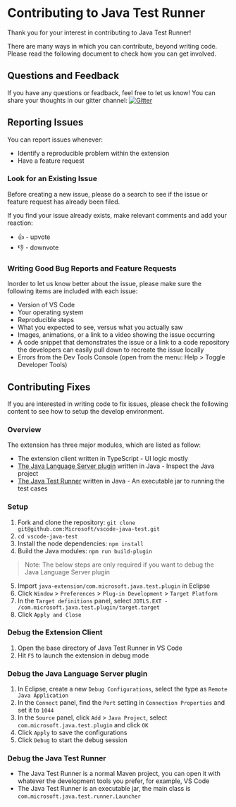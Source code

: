 # Contributing to Java Test Runner

Thank you for your interest in contributing to Java Test Runner!

There are many ways in which you can contribute, beyond writing code. Please read the following document to check how you can get involved.

## Questions and Feedback
If you have any questions or feadback, feel free to let us know! You can share your thoughts in our gitter channel: [![Gitter](https://badges.gitter.im/Microsoft/vscode-java-test.svg)](https://gitter.im/Microsoft/vscode-java-test)

## Reporting Issues
You can report issues whenever:
- Identify a reproducible problem within the extension
- Have a feature request

### Look for an Existing Issue
Before creating a new issue, please do a search to see if the issue or feature request has already been filed.

If you find your issue already exists, make relevant comments and add your reaction:
- 👍 - upvote
- 👎 - downvote
 
### Writing Good Bug Reports and Feature Requests
Inorder to let us know better about the issue, please make sure the following items are included with each issue:
- Version of VS Code
- Your operating system
- Reproducible steps
- What you expected to see, versus what you actually saw
- Images, animations, or a link to a video showing the issue occurring
- A code snippet that demonstrates the issue or a link to a code repository the developers can easily pull down to recreate the issue locally
- Errors from the Dev Tools Console (open from the menu: Help > Toggle Developer Tools)
 
## Contributing Fixes
If you are interested in writing code to fix issues, please check the following content to see how to setup the develop environment.

### Overview
The extension has three major modules, which are listed as follow:
- The extension client written in TypeScript - UI logic mostly
- [The Java Language Server plugin](https://github.com/Microsoft/vscode-java-test/tree/master/java-extension/com.microsoft.java.test.plugin) written in Java - Inspect the Java project 
- [The Java Test Runner](https://github.com/Microsoft/vscode-java-test/tree/master/java-extension/com.microsoft.java.test.runner) written in Java - An executable jar to running the test cases

### Setup
1. Fork and clone the repository: `git clone git@github.com:Microsoft/vscode-java-test.git`
2. `cd vscode-java-test`
3. Install the node dependencies: `npm install`
4. Build the Java modules: `npm run build-plugin`
> Note: The below steps are only required if you want to debug the Java Language Server plugin
5. Import `java-extension/com.microsoft.java.test.plugin` in Eclipse
6. Click `Window` > `Preferences` > `Plug-in Development` > `Target Platform`
7. In the `Target definitions` panel, select `JDTLS.EXT - /com.microsoft.java.test.plugin/target.target`
8. Click `Apply and Close`

### Debug the Extension Client
1. Open the base directory of Java Test Runner in VS Code
2. Hit `F5` to launch the extension in debug mode
 
### Debug the Java Language Server plugin
1. In Eclipse, create a new `Debug Configurations`, select the type as `Remote Java Application`
2. In the `Connect` panel, find the `Port` setting in `Connection Properties` and set it to `1044`
3. In the `Source` panel, click `Add` > `Java Project`, select `com.microsoft.java.test.plugin` and click `OK`
4. Click `Apply` to save the configurations
5. Click `Debug` to start the debug session

### Debug the Java Test Runner
- The Java Test Runner is a normal Maven project, you can open it with whatever the development tools you prefer, for example, VS Code
- The Java Test Runner is an executable jar, the main class is `com.microsoft.java.test.runner.Launcher`
